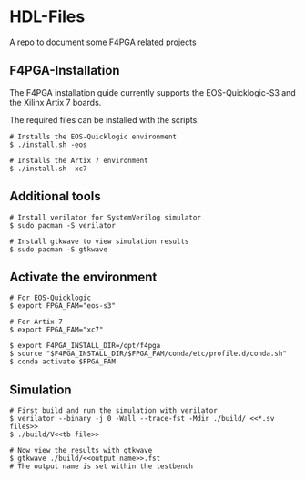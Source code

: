 # HDL-Files

A repo to document some F4PGA related projects

## F4PGA-Installation

The F4PGA installation guide currently supports the EOS-Quicklogic-S3 and the Xilinx Artix 7 boards.

The required files can be installed with the scripts:

``` 
# Installs the EOS-Quicklogic environment
$ ./install.sh -eos

# Installs the Artix 7 environment
$ ./install.sh -xc7
```

## Additional tools

```
# Install verilator for SystemVerilog simulator
$ sudo pacman -S verilator

# Install gtkwave to view simulation results
$ sudo pacman -S gtkwave
```

## Activate the environment

```
# For EOS-Quicklogic
$ export FPGA_FAM="eos-s3"

# For Artix 7
$ export FPGA_FAM="xc7"

$ export F4PGA_INSTALL_DIR=/opt/f4pga
$ source "$F4PGA_INSTALL_DIR/$FPGA_FAM/conda/etc/profile.d/conda.sh"
$ conda activate $FPGA_FAM
```

## Simulation

```
# First build and run the simulation with verilator
$ verilator --binary -j 0 -Wall --trace-fst -Mdir ./build/ <<*.sv files>>
$ ./build/V<<tb file>>

# Now view the results with gtkwave
$ gtkwave ./build/<<output name>>.fst
# The output name is set within the testbench
```
